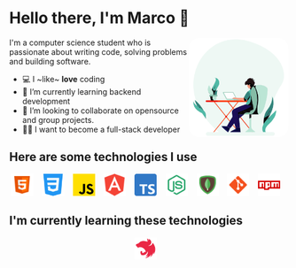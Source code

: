 
# Hello there, I'm Marco 👋

<img align="right" alt="Person coding gif" style="border-radius:20px" src="https://github.com/marcode24/marcode24/blob/main/assets/coding.gif" width="180" />
I'm a computer science student who is passionate about writing code, solving problems and building software.

- 💻 I ~like~ **love** coding
- 📗 I’m currently learning backend development
- 🔧 I’m looking to collaborate on opensource and group projects.
- 🧑‍💻 I want to become a full-stack developer

## Here are some technologies I use
<p align="center">
  <code><img height="40" src="https://github.com/marcode24/marcode24/blob/main/assets/html.png"></code> &nbsp;&nbsp;
  <code><img height="40" src="https://github.com/marcode24/marcode24/blob/main/assets/css.png"></code> &nbsp;&nbsp;
  <code><img height="40" src="https://github.com/marcode24/marcode24/blob/main/assets/js.png"></code> &nbsp;&nbsp;
  <code><img height="40" src="https://github.com/marcode24/marcode24/blob/main/assets/angular.png"></code> &nbsp;&nbsp;
  <code><img height="40" src="https://github.com/marcode24/marcode24/blob/main/assets/typescript.png"></code> &nbsp;&nbsp;
  <code><img height="40" src="https://github.com/marcode24/marcode24/blob/main/assets/nodejs.png"></code> &nbsp;&nbsp;
  <code><img height="40" src="https://github.com/marcode24/marcode24/blob/main/assets/mongo.png"></code> &nbsp;&nbsp;
  <code><img height="40" src="https://github.com/marcode24/marcode24/blob/main/assets/git.png"></code> &nbsp;&nbsp;
  <code><img height="40" src="https://github.com/marcode24/marcode24/blob/main/assets/npm.png"></code> &nbsp;&nbsp;
</p>

## I'm currently learning these technologies

<p align="center">
  <code><img height="40" src="https://github.com/marcode24/marcode24/blob/main/assets/nest.png"></code> &nbsp;&nbsp;
</p>
